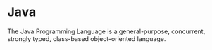 # Java

The Java Programming Language is a general-purpose, concurrent, strongly typed, class-based object-oriented language.